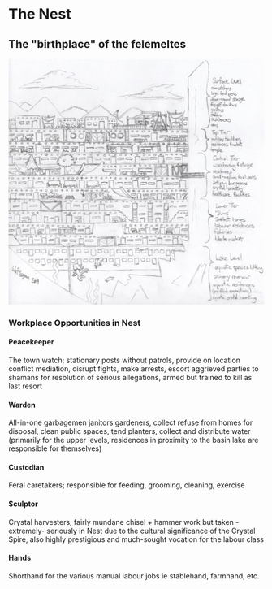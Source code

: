 # The Nest
## The "birthplace" of the felemeltes
 ![The multi-layered Nest city](pics/Nest_Cutaway%20by%20Worf.jpg)


### Workplace Opportunities in Nest
#### Peacekeeper
The town watch; stationary posts without patrols, provide on location conflict mediation, disrupt fights, make arrests, escort aggrieved parties to shamans for resolution of serious allegations, armed but trained to kill as last resort

#### Warden
All-in-one garbagemen janitors gardeners, collect refuse from homes for disposal, clean public spaces, tend planters, collect and distribute water (primarily for the upper levels, residences in proximity to the basin lake are responsible for themselves)

#### Custodian 
Feral caretakers; responsible for feeding, grooming, cleaning, exercise

#### Sculptor
Crystal harvesters, fairly mundane chisel + hammer work but taken -extremely- seriously in Nest due to the cultural significance of the Crystal Spire, also highly prestigious and much-sought vocation for the labour class

#### Hands
Shorthand for the various manual labour jobs ie stablehand, farmhand, etc.

